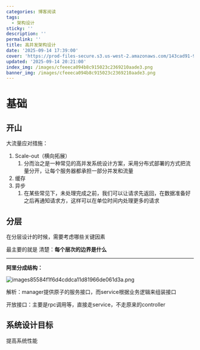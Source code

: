 ```yaml
---
categories: 博客阅读
tags:
  - 架构设计
sticky: ''
description: ''
permalink: ''
title: 高并发架构设计
date: '2025-09-14 17:39:00'
cover: 'https://prod-files-secure.s3.us-west-2.amazonaws.com/143cad91-961b-48b0-82dc-78fbb6eb5abe/ef1d6779-f59d-4ac8-939c-739233d734ec/wallhaven-vpx9g3.png?X-Amz-Algorithm=AWS4-HMAC-SHA256&X-Amz-Content-Sha256=UNSIGNED-PAYLOAD&X-Amz-Credential=ASIAZI2LB466TDBEHZGG%2F20250919%2Fus-west-2%2Fs3%2Faws4_request&X-Amz-Date=20250919T110053Z&X-Amz-Expires=3600&X-Amz-Security-Token=IQoJb3JpZ2luX2VjEFoaCXVzLXdlc3QtMiJIMEYCIQC9iyWSh5C212lYj0PUaJSyjbLdCcRepVyar0Lfj1g2nQIhAJFth0EKRce6fMsZ32omj3ndLATcNTolrm%2FwkuLgCkD5KogECNP%2F%2F%2F%2F%2F%2F%2F%2F%2F%2FwEQABoMNjM3NDIzMTgzODA1Igwv4WDwhYkUUWb%2BSCkq3AN%2B%2Fg4feq%2Bp3xp35TeEbEXa0LqY0MGU00WrdEppFSUNAAJuT%2BSCJ6fj2dNG9HGyGTkfX8nHEssAOmfqDvPg5oJxQt0Q4yXNgZ3iYKYwc4rl9zPzjvsHAw%2B5x8j2EnBYtyHQWUhC3C0Q3phz6slxltAodgU7OW%2Bd2F2xFjZT%2BKeNyqkDE2EXE4t1CALje7ySP0oCT6muDb5F%2BJKIn3GzHitbPnwlveVKBB7Ot2O7dJL4vdgp3zZzY%2B%2FCPK9ztZ0axqNIaT5WU%2F%2BxxIg%2FRKmxuH2cMxyd8fWcuzB2vp8d53a7VID%2FBxuI4ZqznlLUd6WtiC%2BVIr%2FLr491e%2F3rSOs0bFEECdrEjn%2F%2FCBMD%2Bku0VmSrkAh7gTNrlmZkvv166CFgAV5Miz5pFuNAW6AxRljUesBhkezdJSt60hoJoxXdbhBI65QgPt74YB0LDInL2oV2gFFBveBkapHqJ639jcXoAqDg12Un%2BXdg0Kvs93hR%2FkZvdY6xiXqh1jlBtEbzxOArFc%2FNMifcmUaWFFKQ6FEHTOvcuvepyyZ5HYSQQPY5rtYWrTUEnEse5v6HJ6YXmgLwKJgdrx0x2wOdBiHypTITjXPoOXWJf2Cwk7IU%2BLGM9D61hAPKgfnp7QfE12CmqjCX0rTGBjqkAYQsYdR0SsH8ksnDJt70mHYCQnT9H8bLTc8gR8pVF9Nrm5uJ2pn5Hx59n5aLnwXWWo%2FgJQe2QWOXegDUt0iCQd8S4kaUbfsntcS2O2hwBfifalIGmfGRHUMG8hcHXGhmPpsqheL%2F5vWnL%2FSowg1C7Pksbvx5xuacUdE7qjv6Ik27P6Tg7%2FCBXaLAKBZG0g9LKLKcAi6ha9CMFPCfw%2BFfiRZvb9Z2&X-Amz-Signature=28bf75d4ac65e44b5a426ffa60941ddc508cd5516761bbff24f5845f7cee509d&X-Amz-SignedHeaders=host&x-amz-checksum-mode=ENABLED&x-id=GetObject'
updated: '2025-09-14 20:21:00'
index_img: /images/cfeeeca094b8c915023c2369210aade3.png
banner_img: /images/cfeeeca094b8c915023c2369210aade3.png
---
```


# 基础


## 开山


大流量应对措施：

1. Scale-out（横向拓展）
    1. 分而治之是一种常见的高并发系统设计方案，采用分布式部署的方式把流量分开，让每个服务器都承担一部分并发和流量
2. 缓存
3. 异步
    1. 在某些常见下，未处理完成之前，我们可以让请求先返回，在数据准备好之后再通知请求方，这样可以在单位时间内处理更多的请求

## 分层


在分层设计的时候，需要考虑哪些关键因素


最主要的就是 清楚：**每个层次的边界是什么**


---


**阿里分成结构：**


![images85584f1f6d4cddca11d81966de061d3a.png](/images/76b91b81b572afd296408e6ff7e2451f.png)


解析：manager提供原子的服务接口，而service根据业务逻辑来组装接口


开放接口：主要是rpc调用等，直接走service，不走原来的controller


## 系统设计目标


提高系统性能

